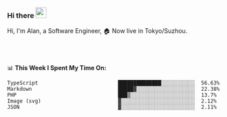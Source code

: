 ### Hi there <img src="https://media.giphy.com/media/hvRJCLFzcasrR4ia7z/giphy.gif" width="25px">

<!-- ![visitors](https://visitor-badge.glitch.me/badge?page_id=dislfyer.dislfyer) -->

Hi, I'm Alan, a Software Engineer, 🏠 Now live in Tokyo/Suzhou.

<br/>
<br/>

📊 **This Week I Spent My Time On:**


<!--START_SECTION:waka-->

```text
TypeScript                          ██████████████░░░░░░░░░░░  56.63%
Markdown                            █████▓░░░░░░░░░░░░░░░░░░░  22.38%
PHP                                 ███▒░░░░░░░░░░░░░░░░░░░░░  13.7%
Image (svg)                         ▓░░░░░░░░░░░░░░░░░░░░░░░░  2.12%
JSON                                ▓░░░░░░░░░░░░░░░░░░░░░░░░  2.11%
```

<!--END_SECTION:waka-->

<!--
**About Me:**
 -->
